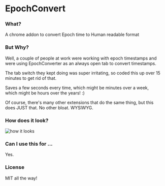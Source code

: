 # EpochConvert

### What?

A chrome addon to convert Epoch time to Human readable format

### But Why?

Well, a couple of people at work were working with epoch timestamps and were using EpochConverter as an always open tab to convert timestamps.

The tab switch they kept doing was super irritating, so coded this up over 15 minutes to get rid of that.

Saves a few seconds every time, which might be minutes over a week, which might be hours over the years! :)

Of course, there's many other extensions that do the same thing, but this does JUST that. No other bloat. WYSIWYG.

### How does it look?

![how it looks](https://media.giphy.com/media/xUA7aRGYLnvJvR4ItW/giphy.gif)

### Can I use this for ...

Yes.

### License

MIT all the way!
